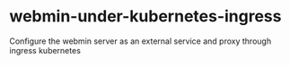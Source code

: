 # webmin-under-kubernetes-ingress
Configure the webmin server as an external service and proxy through ingress kubernetes
